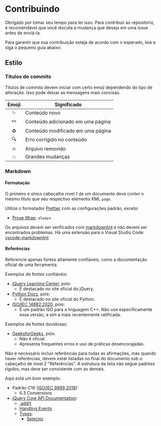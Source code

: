 # Contribuindo

Obrigado por tomar seu tempo para ler isso. Para contribuir ao repositório, é
recomendável que você discuta a mudança que deseja em uma issue antes de
enviá-la.

Para garantir que sua contribuição esteja de acordo com o esperado, leia e siga
o pequeno guia abaixo:

## Estilo

### Títulos de commits

Títulos de commits devem iniciar com certo emoji dependendo do tipo de
alteração. Isso pode deixar as mensagens mais concisas.

| Emoji | Significado                       |
| :---: | --------------------------------- |
|  ✨   | Conteúdo novo                     |
|  ✏️   | Conteúdo adicionado em uma página |
|  ♻️   | Conteúdo modificado em uma página |
|  🔍️  | Erro corrigido no conteúdo        |
|  🔥   | Arquivo removido                  |
|  💥   | Grandes mudanças                  |

### Markdown

#### Formatação

O primeiro e único cabeçalho nível 1 de um documento deve conter o mesmo título
que seu respectivo elemento XML `page`.

Utilize o formatador [Prettier](https://prettier.io/) com as configurações
padrão, exceto:

- [Prose Wrap](https://prettier.io/docs/en/options.html#prose-wrap): `always`

Os arquivos devem ser verificados com
[markdownlint](https://github.com/markdownlint/markdownlint) e não devem ser
encontrados problemas. Há uma extensão para o Visual Studio Code:
[vscode-markdownlint](https://github.com/DavidAnson/vscode-markdownlint)

#### Referências

Referencie apenas fontes altamente confiáveis, como a documentação oficial de
uma ferramenta.

Exemplos de fontes confiáveis:

- [jQuery Learning Center](https://learn.jquery.com/), pois:
  - É destacado no site oficial do jQuery.
- [Python Docs](https://docs.python.org/), pois:
  - É destacado no site oficial do Python.
- [ISO/IEC 14882:2020](https://www.iso.org/standard/79358.html), pois:
  - É um padrão ISO para a linguagem C++. Não use especificamente essa versão, e
    sim a mais recentemente ratificada.

Exemplos de fontes duvidosas:

- [GeeksforGeeks](https://www.geeksforgeeks.org/), pois:
  - Não é oficial.
  - Apresenta frequentes erros e uso de práticas desencorajadas.

Não é necessário incluir referências para todas as afirmações, mas quando haver
referências, devem estar listadas no final do documento sob o cabeçalho de nível
2 "Referências". A estrutura da lista não segue padrões rígidos, mas deve ser
consistente com as demais.

Aqui está um bom exemplo:

- Padrão C18 ([ISO/IEC 9899:2018](https://www.iso.org/standard/74528.html)):
  - 6.3 Conversions
- [jQuery Core API Documentation](https://api.jquery.com/):
  - [.add()](https://api.jquery.com/add/)
  - [Handling Events](https://learn.jquery.com/events/handling-events/)
  - [Types](https://api.jquery.com/Types/):
    - [Selector](https://api.jquery.com/Types/#Selector)
